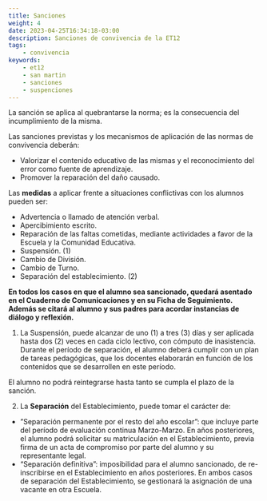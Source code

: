 ```yaml
---
title: Sanciones
weight: 4
date: 2023-04-25T16:34:18-03:00
description: Sanciones de convivencia de la ET12
tags:
    - convivencia
keywords:
    - et12
    - san martin
    - sanciones
    - suspenciones
---
```


La sanción se aplica al quebrantarse la norma; es la consecuencia del incumplimiento de la misma.

Las sanciones previstas y los mecanismos de aplicación de las normas de convivencia deberán:

- Valorizar el contenido educativo de las mismas y el reconocimiento del error como fuente de aprendizaje.
- Promover la reparación del daño causado.

Las **medidas**  a aplicar frente a situaciones conflictivas con los alumnos pueden ser:

- Advertencia o llamado de atención verbal.
- Apercibimiento escrito.
- Reparación de las faltas cometidas, mediante actividades a favor de la Escuela y la Comunidad Educativa.
- Suspensión. (1)
- Cambio de División.
- Cambio de Turno.
- Separación del establecimiento. (2)

**En todos los casos en que el alumno sea sancionado, quedará asentado en el Cuaderno de Comunicaciones y en su Ficha de Seguimiento. Además se citará al alumno y sus padres para acordar instancias de diálogo y reflexión.**

1. La Suspensión, puede alcanzar de uno (1) a tres (3) días y ser aplicada hasta dos (2) veces en cada ciclo lectivo, con cómputo de inasistencia.
Durante el período de separación, el alumno deberá cumplir con un plan de tareas pedagógicas, que los docentes elaborarán en función de los contenidos que se desarrollen en este período.

El alumno no podrá reintegrarse hasta tanto se cumpla el plazo de la sanción.

2. La **Separación** del Establecimiento, puede tomar el carácter de:
- ”Separación permanente por el resto del año escolar”: que incluye parte del período de evaluación continua Marzo-Marzo. En años posteriores, el alumno podrá solicitar su matriculación en el Establecimiento, previa firma de un acta de compromiso por parte del alumno y su representante legal.
- “Separación definitiva”: imposibilidad para el alumno sancionado, de re- inscribirse en el Establecimiento en años posteriores.
En ambos casos de separación del Establecimiento, se gestionará la asignación de una vacante en otra Escuela.